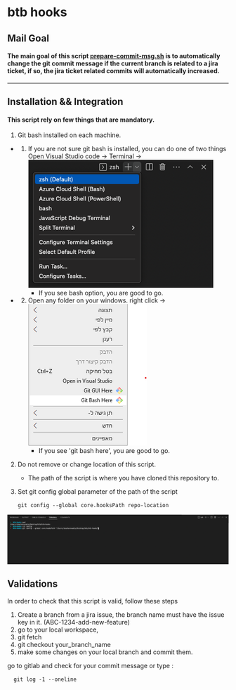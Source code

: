 # btb hooks

## Mail Goal

#### The main goal of this script [prepare-commit-msg.sh](./prepare-commit-msg.sh) is to automatically change the git commit message if the current branch is related to a jira ticket, if so, the jira ticket related commits will automatically increased.

---

## Installation && Integration

#### This script rely on few things that are mandatory.

1.  Git bash installed on each machine.

- 1. If you are not sure git bash is installed, you can do one of two things
      Open Visual Studio code -> Terminal -> <img src="./src/Terminal.png"> </img>
        - If you see bash option, you are good to go.


- 2. Open any folder on your windows. right click ->
      <img src="./src/win-save.png"> </img>
      - If you see 'git bash here', you are good to go.

2.  Do not remove or change location of this script.

    - The path of the script is where you have cloned this repository to.

3.  Set git config global parameter of the path of the script
    ```
    git config --global core.hooksPath repo-location
    ```


<img src="./src/cfg.png"> </img>


## Validations

 In order to check that this script is valid, follow these steps
 1. Create a branch from a jira issue, the branch name must have the issue key in it. (ABC-1234-add-new-feature)
 2. go to your local workspace, 
 3. git fetch 
 4. git checkout your_branch_name
 5. make some changes on your local branch and commit them.
 

 go to gitlab and check for your commit message or type : 
```
  git log -1 --oneline 
```